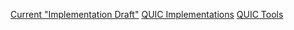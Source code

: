 [Current "Implementation Draft"](https://github.com/quicwg/base-drafts/wiki/11th-Implementation-Draft)
[QUIC Implementations](https://github.com/quicwg/base-drafts/wiki/Implementations)
[QUIC Tools](https://github.com/quicwg/base-drafts/wiki/Tools)
